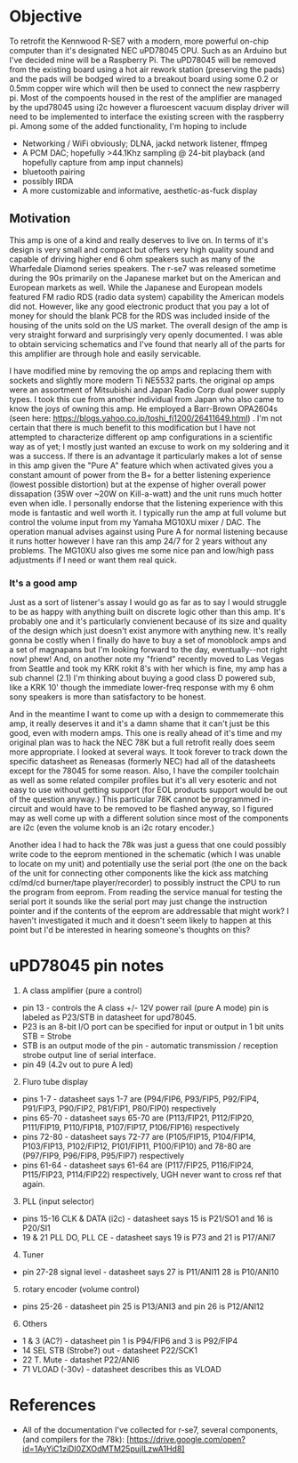 
# Objective 

To retrofit the Kennwood R-SE7 with a modern, more powerful on-chip computer than it's designated NEC uPD78045 CPU. Such as an Arduino but I've decided mine will be a 
Raspberry Pi. The uPD78045 will be removed from the existing board using a hot air rework station (preserving the pads) and the pads will be bodged wired to a 
breakout board using some 0.2 or 0.5mm copper wire which will then be used to connect the new raspberry pi. Most of the compoents housed in the rest of the amplifier 
are managed by the upd78045 using i2c however a fluroescent vacuum display driver will need to be implemented to interface the existing screen with the raspberry pi. 
Among some of the added functionality, I'm hoping to include 

- Networking / WiFi obviously; DLNA, jackd network listener, ffmpeg
- A PCM DAC; hopefully >44.1Khz sampling @ 24-bit playback (and hopefully capture from amp input channels)
- bluetooth pairing
- possibly IRDA
- A more customizable and informative, aesthetic-as-fuck display

## Motivation 
This amp is one of a kind and really deserves to live on. In terms of it's design is very small and compact but offers very high quality sound and capable of driving 
higher end 6 ohm speakers such as many of the Wharfedale Diamond series speakers. The r-se7 was released sometime during the 90s primarily on the Japanese market but 
on the American and European markets as well. While the Japanese and European models featured FM radio RDS (radio data system) capability the American models did not. 
However, like any good electronic product that you pay a lot of money for should the blank PCB for the RDS was included inside of the housing of the units sold on the 
US market. The overall design of the amp is very straight forward and surprisingly very openly documented. I was able to obtain servicing schematics and I've found 
that nearly all of the parts for this amplifier are through hole and easily servicable. 

I have modified mine by removing the op amps and replacing them with sockets and slightly more modern Ti NE5532 parts. the original op amps were an assortment of 
Mitsubishi and Japan Radio Corp dual power supply types. I took this cue from another individual from Japan who also came to know the joys of owning this amp. He 
employed a Barr-Brown OPA2604s (seen here: https://blogs.yahoo.co.jp/toshi_fj1200/26411649.html) . I'm not certain that there is much benefit to this modification but 
I have not attempted to characterize different op amp configurations in a scientific way as of yet; I mostly just wanted an excuse to work on my soldering 
and it was a success. If there is an advantage it particularly makes a lot of sense in this amp given the "Pure A" feature which when activated gives you a constant 
amount of power from the B+ for a better listening experience (lowest possible distortion) but at the expense of higher overall power dissapation (35W over ~20W on 
Kill-a-watt) and the unit runs much hotter even when idle. I personally endorse that the listening experience with this mode is fantastic and well worth it. I 
typically run the amp at full volume but control the volume input from my Yamaha MG10XU mixer / DAC. The operation manual advises against using Pure A for normal 
listening because it runs hotter however I have ran this amp 24/7 for 2 years without any problems. The MG10XU also gives me some nice pan and low/high pass 
adjustments if I need or want them real quick.  

### It's a good amp
Just as a sort of listener's assay I would go as far as to say I would struggle to be as happy with anything built on discrete logic other than 
this amp. It's probably one and it's particularly convienent because of its size and quality of the design which just doesn't exist anymore with anything new. It's 
really gonna be costly when I finally do have to buy a set of monoblock amps and a set of magnapans but I'm looking forward to the day, eventually--not right now! 
phew! And, on another note my "friend" recently moved to Las Vegas from Seattle and took my KRK rokit 8's with her which is fine, my amp has a sub channel (2.1) I'm 
thinking about buying a good class D powered sub, like a KRK 10' though the immediate lower-freq response with my 6 ohm sony speakers is more than satisfactory to be 
honest. 

And in the meantime I want to come up with a design to commemerate this amp, it really deserves it and it's a damn shame that it can't just be this good, even with 
modern amps. This one is really ahead of it's time and my original plan was to hack the NEC 78K but a full retrofit really does seem more appropriate. I looked at 
several ways. It took forever to track down the specific datasheet as Reneasas (formerly NEC) had all of the datasheets except for the 78045 for some reason. Also, 
I have the compiler toolchain as well as some related compiler profiles but it's all very esoteric and not easy to use without getting support (for EOL products 
support would be out of the question anyway.) This particular 78K cannot be programmed in-circuit and would have to be removed to be flashed anyway, so I figured
may as well come up with a different solution since most of the components are i2c (even the volume knob is an i2c rotary encoder.) 

Another idea I had to hack the 78k was just a guess that one could possibly write code to the eeprom mentioned in the schematic (which I was unable to locate on my 
unit) and potentially use the serial port (the one on the back of the unit for connecting other components like the kick ass matching cd/md/cd burner/tape 
player/recorder) to possibly instruct the CPU to run the program from eeprom. From reading the service manual for testing the serial port it sounds like the serial 
port may just change the instruction pointer and if the contents of the eeprom are addressable that might work? I haven't investigated it much and it doesn't seem
likely to happen at this point but I'd be interested in hearing someone's thoughts on this?

# uPD78045 pin notes

1. A class amplifier (pure a control)
* pin 13 - controls the A class +/- 12V power rail (pure A mode) pin is labeled as P23/STB in datasheet for upd78045. 
* P23 is an 8-bit I/O port can be specified for input or output in 1 bit units STB = Strobe
* STB is an output mode of the pin - automatic transmission / reception strobe output line of serial interface.
* pin 49 (4.2v out to pure A led)

2. Fluro tube display 
* pins 1-7 - datasheet says 1-7 are (P94/FIP6, P93/FIP5, P92/FIP4, P91/FIP3, P90/FIP2, P81/FIP1, P80/FIP0) respectively
* pins 65-70 - datasheet says 65-70 are (P113/FIP21, P112/FIP20, P111/FIP19, P110/FIP18, P107/FIP17, P106/FIP16) respectively
* pins 72-80 - datasheet says 72-77 are (P105/FIP15, P104/FIP14, P103/FIP13, P102/FIP12, P101/FIP11, P100/FIP10) and 78-80 are (P97/FIP9, P96/FIP8, P95/FIP7) respectively 
* pins 61-64 - datasheet says 61-64 are (P117/FIP25, P116/FIP24, P115/FIP23, P114/FIP22) respectively, UGH never want to cross ref that again.

3. PLL (input selector)
* pins 15-16 CLK & DATA (i2c) - datasheet says 15 is P21/SO1 and 16 is P20/SI1
* 19 & 21 PLL DO, PLL CE - datasheet says 19 is P73 and 21 is P17/ANI7

4. Tuner 
* pin 27-28 signal level - datasheet says 27 is P11/ANI11 28 is P10/ANI10

5. rotary encoder (volume control) 
* pins 25-26 - datasheet pin 25 is P13/ANI3 and pin 26 is P12/ANI12

6. Others
* 1 & 3 (AC?) - datasheet pin 1 is P94/FIP6 and 3 is P92/FIP4
* 14 SEL STB (Strobe?) out - datasheet P22/SCK1
* 22 T. Mute - datashet P22/ANI6 
* 71 VLOAD (-30v) - datasheet describes this as VLOAD

# References

* All of the documentation I've collected for r-se7, several components, (and compilers for the 78k): [https://drive.google.com/open?id=1AyYiC1ziDI0ZXOdMTM25pujILzwA1Hd8]
